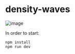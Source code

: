 # density-waves
![image](https://github.com/Droniu/density-waves/assets/41952692/f0845b95-b7ea-4974-81e3-4e25246ff05f)

In order to start:
```
npm install
npm run dev
```
